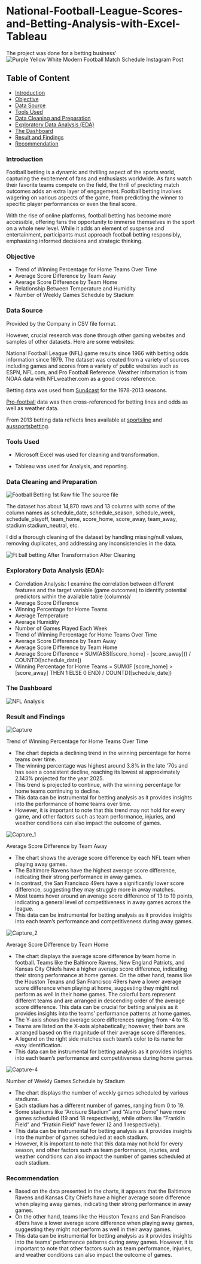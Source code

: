 # National-Football-League-Scores-and-Betting-Analysis-with-Excel-Tableau

The project was done for a betting business'
![Purple Yellow White Modern Football Match Schedule Instagram Post](https://github.com/Solution92/National-Football-League-Scores-and-Betting-Analysis-with-Excel-Tableau/assets/144762124/97ab8d83-5c45-4620-affb-fe956aea1d95)


## Table of Content
- [Introduction](#introduction)
- [Objective](#objective)
- [Data Source](#data-source)
- [Tools Used](#tools-used)
- [Data Cleaning and Preparation](#data-cleaning-and-preparation)
- [Exploratory Data Analysis (EDA)](#exploratory-data-analysis)
- [The Dashboard](#the-dashboard)
- [Result and Findings](#result-and-findings)
- [Recommendation](#recommendation)



### Introduction

Football betting is a dynamic and thrilling aspect of the sports world, capturing the excitement of fans and enthusiasts worldwide. As fans watch their favorite teams compete on the field, the thrill of predicting match outcomes adds an extra layer of engagement. Football betting involves wagering on various aspects of the game, from predicting the winner to specific player performances or even the final score. 

With the rise of online platforms, football betting has become more accessible, offering fans the opportunity to immerse themselves in the sport on a whole new level. While it adds an element of suspense and entertainment, participants must approach football betting responsibly, emphasizing informed decisions and strategic thinking.

### Objective

- Trend of Winning Percentage for Home Teams Over Time
- Average Score Difference by Team Away
- Average Score Difference by Team Home
- Relationship Between Temperature and Humidity
- Number of Weekly Games Schedule by Stadium

### Data Source

Provided by the Company in CSV file format.

However, crucial research was done through other gaming websites and samples of other datasets. Here are some websites:

National Football League (NFL) game results since 1966 with betting odds information since 1979. The dataset was created from a variety of sources including games and scores from a variety of public websites such as ESPN, NFL.com, and Pro Football Reference. Weather information is from NOAA data with NFLweather.com as a good cross reference.  

Betting data was used from [Sun4cast](http://www.repole.com/sun4cast/data.htm) for the 1978-2013 seasons. 

[Pro-football](Pro-football-reference.com) data was then cross-referenced for betting lines and odds as well as weather data. 

From 2013 betting data reflects lines available at [sportsline](www.sportsline.com) and [aussportsbetting](aussportsbetting.com).

### Tools Used

- Microsoft Excel was used for cleaning and transformation.

- Tableau was used for Analysis, and reporting.

### Data Cleaning and Preparation

![Football Betting 1st Raw file](https://github.com/Solution92/National-Football-League-Scores-and-Betting-Analysis-with-Excel-Tableau/assets/144762124/f4fd0544-72b8-4877-a1f7-36b495b95f31)
The source file

The dataset has about 14,870 rows and 13 columns with some of the column names as schedule_date,	schedule_season,	schedule_week,	schedule_playoff,	team_home,	score_home,	score_away,	team_away,	stadium	stadium_neutral, etc.

I did a thorough cleaning of the dataset by handling missing/null values, removing duplicates, and addressing any inconsistencies in the data.


![Ft ball betting After Transformation](https://github.com/Solution92/National-Football-League-Scores-and-Betting-Analysis-with-Excel-Tableau/assets/144762124/c6f6f92c-246e-43bd-88ba-7b6aeeb86d9f)
After Cleaning

### Exploratory Data Analysis (EDA): 

- Correlation Analysis: I examine the correlation between different features and the target variable (game outcomes) to identify potential predictors within  the available table (columns)/
- Average Score Difference
- Winning Percentage for Home Teams
- Average Temperature
- Average Humidity
- Number of Games Played Each Week
- Trend of Winning Percentage for Home Teams Over Time
- Average Score Difference by Team Away
- Average Score Difference by Team Home
- Average Score Difference = SUM(ABS([score_home] - [score_away])) / COUNTD([schedule_date])
- Winning Percentage for Home Teams = SUM(IF [score_home] > [score_away] THEN 1 ELSE 0 END) / COUNTD([schedule_date])

### The Dashboard

![NFL Analysis](https://github.com/Solution92/National-Football-League-Scores-and-Betting-Analysis-with-Excel-Tableau/assets/144762124/f7f3702c-a62b-482b-9677-0aea460619f3)


### Result and Findings

![Capture](https://github.com/Solution92/National-Football-League-Scores-and-Betting-Analysis-with-Excel-Tableau/assets/144762124/69f544cf-5e71-4ee8-95d6-39d498ae8837)

Trend of Winning Percentage for Home Teams Over Time

- The chart depicts a declining trend in the winning percentage for home teams over time.
- The winning percentage was highest around 3.8% in the late '70s and has seen a consistent decline, reaching its lowest at approximately 2.143% projected for the year 2025.
- This trend is projected to continue, with the winning percentage for home teams continuing to decline.
- This data can be instrumental for betting analysis as it provides insights into the performance of home teams over time.
- However, it is important to note that this trend may not hold for every game, and other factors such as team performance, injuries, and weather conditions can also impact the outcome of games.


![Capture_1](https://github.com/Solution92/National-Football-League-Scores-and-Betting-Analysis-with-Excel-Tableau/assets/144762124/90ec5372-8268-4477-9a7f-4a5eae1630c4)

Average Score Difference by Team Away

- The chart shows the average score difference by each NFL team when playing away games.
- The Baltimore Ravens have the highest average score difference, indicating their strong performance in away games.
- In contrast, the San Francisco 49ers have a significantly lower score difference, suggesting they may struggle more in away matches.
- Most teams hover around an average score difference of 13 to 19 points, indicating a general level of competitiveness in away games across the league.
- This data can be instrumental for betting analysis as it provides insights into each team’s performance and competitiveness during away games.


![Capture_2](https://github.com/Solution92/National-Football-League-Scores-and-Betting-Analysis-with-Excel-Tableau/assets/144762124/28d71089-91e2-45a1-92ee-5a751ee87936)

Average Score Difference by Team Home

- The chart displays the average score difference by team home in football. Teams like the Baltimore Ravens, New England Patriots, and Kansas City Chiefs have a higher average score difference, indicating their strong performance at home games. On the other hand, teams like the Houston Texans and San Francisco 49ers have a lower average score difference when playing at home, suggesting they might not perform as well in their home games. The colorful bars represent different teams and are arranged in descending order of the average score difference. This data can be crucial for betting analysis as it provides insights into the teams’ performance patterns at home games.
- The Y-axis shows the average score differences ranging from -4 to 18.
- Teams are listed on the X-axis alphabetically; however, their bars are arranged based on the magnitude of their average score differences.
- A legend on the right side matches each team’s color to its name for easy identification.
- This data can be instrumental for betting analysis as it provides insights into each team’s performance and competitiveness during home games.


![Capture-4](https://github.com/Solution92/National-Football-League-Scores-and-Betting-Analysis-with-Excel-Tableau/assets/144762124/96d11aa4-dbe9-480d-8767-fa81826533c0)

Number of Weekly Games Schedule by Stadium

- The chart displays the number of weekly games scheduled by various stadiums.
- Each stadium has a different number of games, ranging from 0 to 19.
- Some stadiums like “Arcisure Stadium” and “Alamo Dome” have more games scheduled (19 and 18 respectively), while others like “Franklin Field” and “Fratkin Field” have fewer (2 and 1 respectively).
- This data can be instrumental for betting analysis as it provides insights into the number of games scheduled at each stadium.
- However, it is important to note that this data may not hold for every season, and other factors such as team performance, injuries, and weather conditions can also impact the number of games scheduled at each stadium.


### Recommendation

- Based on the data presented in the charts, it appears that the Baltimore Ravens and Kansas City Chiefs have a higher average score difference when playing away games, indicating their strong performance in away games.
- On the other hand, teams like the Houston Texans and San Francisco 49ers have a lower average score difference when playing away games, suggesting they might not perform as well in their away games.
- This data can be instrumental for betting analysis as it provides insights into the teams’ performance patterns during away games. However, it is important to note that other factors such as team performance, injuries, and weather conditions can also impact the outcome of games.
















